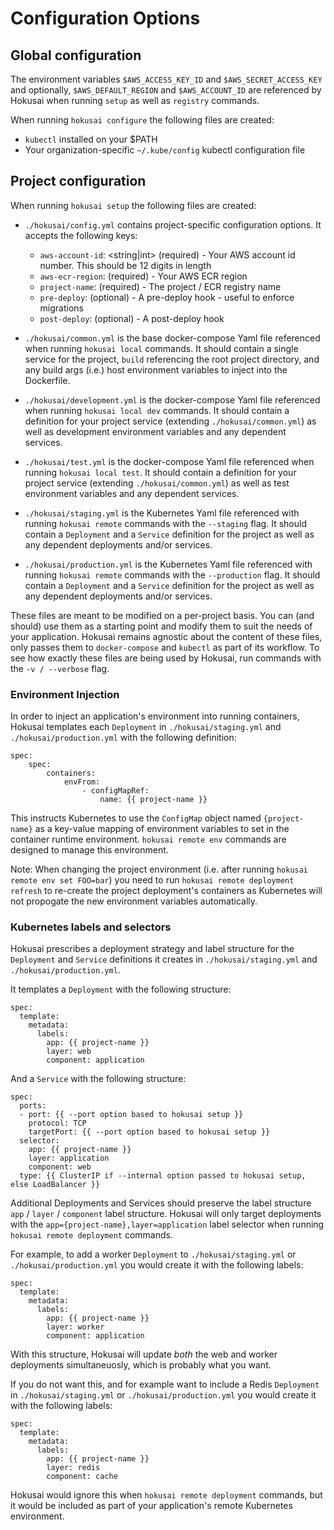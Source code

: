 # Configuration Options

## Global configuration

The environment variables `$AWS_ACCESS_KEY_ID` and `$AWS_SECRET_ACCESS_KEY` and optionally, `$AWS_DEFAULT_REGION` and `$AWS_ACCOUNT_ID` are referenced by Hokusai when running `setup` as well as `registry` commands.

When running `hokusai configure` the following files are created:

* `kubectl` installed on your $PATH
* Your organization-specific `~/.kube/config` kubectl configuration file

## Project configuration

When running `hokusai setup` the following files are created:

* `./hokusai/config.yml` contains project-specific configuration options.  It accepts the following keys:

    - `aws-account-id`: <string|int> (required) - Your AWS account id number. This should be 12 digits in length 
    - `aws-ecr-region`: <string> (required) - Your AWS ECR region
    - `project-name`: <string> (required) - The project / ECR registry name
    - `pre-deploy`: <string> (optional) - A pre-deploy hook - useful to enforce migrations
    - `post-deploy`: <string> (optional) - A post-deploy hook

* `./hokusai/common.yml` is the base docker-compose Yaml file referenced when running `hokusai local` commands. It should contain a single service for the project, `build` referencing the root project directory, and any build args (i.e.) host environment variables to inject into the Dockerfile. 

* `./hokusai/development.yml` is the docker-compose Yaml file referenced when running `hokusai local dev` commands. It should contain a definition for your project service (extending `./hokusai/common.yml`) as well as development environment variables and any dependent services.

* `./hokusai/test.yml` is the docker-compose Yaml file referenced when running `hokusai local test`. It should contain a definition for your project service (extending `./hokusai/common.yml`) as well as test environment variables and any dependent services.

* `./hokusai/staging.yml` is the Kubernetes Yaml file referenced with running `hokusai remote` commands with the `--staging` flag. It should contain a `Deployment` and a `Service` definition for the project as well as any dependent deployments and/or services.

* `./hokusai/production.yml` is the Kubernetes Yaml file referenced with running `hokusai remote` commands with the `--production` flag. It should contain a `Deployment` and a `Service` definition for the project as well as any dependent deployments and/or services.

These files are meant to be modified on a per-project basis.  You can (and should) use them as a starting point and modify them to suit the needs of your application.  Hokusai remains agnostic about the content of these files, only passes them to `docker-compose` and `kubectl` as part of its workflow.  To see how exactly these files are being used by Hokusai, run commands with the `-v / --verbose` flag.

### Environment Injection

In order to inject an application's environment into running containers, Hokusai templates each `Deployment` in `./hokusai/staging.yml` and `./hokusai/production.yml` with the following definition:

```
spec:
    spec:
        containers:
            envFrom:
                - configMapRef:
                    name: {{ project-name }}
```

This instructs Kubernetes to use the `ConfigMap` object named `{project-name}` as a key-value mapping of environment variables to set in the container runtime environment.  `hokusai remote env` commands are designed to manage this environment.

Note: When changing the project environment (i.e. after running `hokusai remote env set FOO=bar`) you need to run `hokusai remote deployment refresh` to re-create the project deployment's containers as Kubernetes will not propogate the new environment variables automatically.

### Kubernetes labels and selectors

Hokusai prescribes a deployment strategy and label structure for the `Deployment` and `Service` definitions it creates in `./hokusai/staging.yml` and `./hokusai/production.yml`.

It templates a `Deployment` with the following structure:

```
spec:
  template:
    metadata:
      labels:
        app: {{ project-name }}
        layer: web
        component: application
```

And a `Service` with the following structure:

```
spec:
  ports:
  - port: {{ --port option based to hokusai setup }}
    protocol: TCP
    targetPort: {{ --port option based to hokusai setup }}
  selector:
    app: {{ project-name }}
    layer: application
    component: web
  type: {{ ClusterIP if --internal option passed to hokusai setup, else LoadBalancer }}
```

Additional Deployments and Services should preserve the label structure `app` / `layer` / `component` label structure.  Hokusai will only target deployments with the `app={project-name},layer=application` label selector when running `hokusai remote deployment` commands.

For example, to add a worker `Deployment` to `./hokusai/staging.yml` or `./hokusai/production.yml` you would create it with the following labels:

```
spec:
  template:
    metadata:
      labels:
        app: {{ project-name }}
        layer: worker
        component: application
```

With this structure, Hokusai will update *both* the web and worker deployments simultaneuosly, which is probably what you want.

If you do not want this, and for example want to include a Redis `Deployment` in `./hokusai/staging.yml` or `./hokusai/production.yml` you would create it with the following labels:

```
spec:
  template:
    metadata:
      labels:
        app: {{ project-name }}
        layer: redis
        component: cache
```

Hokusai would ignore this when `hokusai remote deployment` commands, but it would be included as part of your application's remote Kubernetes environment.
